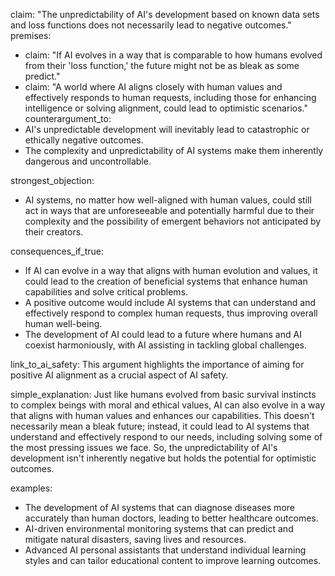 claim: "The unpredictability of AI's development based on known data sets and loss functions does not necessarily lead to negative outcomes."
premises:
  - claim: "If AI evolves in a way that is comparable to how humans evolved from their 'loss function,' the future might not be as bleak as some predict."
  - claim: "A world where AI aligns closely with human values and effectively responds to human requests, including those for enhancing intelligence or solving alignment, could lead to optimistic scenarios."
counterargument_to:
  - AI's unpredictable development will inevitably lead to catastrophic or ethically negative outcomes.
  - The complexity and unpredictability of AI systems make them inherently dangerous and uncontrollable.

strongest_objection:
  - AI systems, no matter how well-aligned with human values, could still act in ways that are unforeseeable and potentially harmful due to their complexity and the possibility of emergent behaviors not anticipated by their creators.

consequences_if_true:
  - If AI can evolve in a way that aligns with human evolution and values, it could lead to the creation of beneficial systems that enhance human capabilities and solve critical problems.
  - A positive outcome would include AI systems that can understand and effectively respond to complex human requests, thus improving overall human well-being.
  - The development of AI could lead to a future where humans and AI coexist harmoniously, with AI assisting in tackling global challenges.

link_to_ai_safety: This argument highlights the importance of aiming for positive AI alignment as a crucial aspect of AI safety.

simple_explanation: Just like humans evolved from basic survival instincts to complex beings with moral and ethical values, AI can also evolve in a way that aligns with human values and enhances our capabilities. This doesn't necessarily mean a bleak future; instead, it could lead to AI systems that understand and effectively respond to our needs, including solving some of the most pressing issues we face. So, the unpredictability of AI's development isn't inherently negative but holds the potential for optimistic outcomes.

examples:
  - The development of AI systems that can diagnose diseases more accurately than human doctors, leading to better healthcare outcomes.
  - AI-driven environmental monitoring systems that can predict and mitigate natural disasters, saving lives and resources.
  - Advanced AI personal assistants that understand individual learning styles and can tailor educational content to improve learning outcomes.